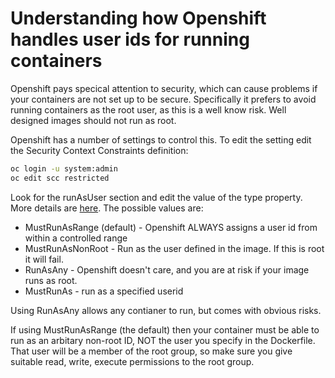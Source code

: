 # Understanding how Openshift handles user ids for running containers

Openshift pays specical attention to security, which can cause problems if your containers are not set up to be secure.
Specifically it prefers to avoid running containers as the root user, as this is a well know risk. Well designed images should 
not run as root.

Openshift has a number of settings to control this. To edit the setting edit the Security Context Constraints definition:

```sh
oc login -u system:admin
oc edit scc restricted
```
Look for the runAsUser section and edit the value of the type property. 
More details are [here](https://docs.openshift.org/latest/architecture/additional_concepts/authorization.html#authorization-RunAsUser).
The possible values are:

* MustRunAsRange (default) - Openshift ALWAYS assigns a user id from within a controlled range
* MustRunAsNonRoot - Run as the user defined in the image. If this is root it will fail.
* RunAsAny - Openshift doesn't care, and you are at risk if your image runs as root.
* MustRunAs - run as a specified userid

Using RunAsAny allows any contianer to run, but comes with obvious risks.

If using MustRunAsRange (the default) then your container must be able to run as an arbitary non-root ID, NOT the user you specify in 
the Dockerfile. That user will be a member of the root group, so make sure you give suitable read, write, execute permissions to the 
root group. 



